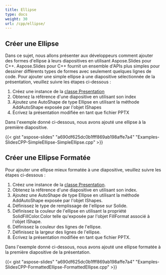 ```yaml
---
title: Ellipse
type: docs
weight: 30
url: /cpp/ellipse/
---
```



## **Créer une Ellipse**
Dans ce sujet, nous allons présenter aux développeurs comment ajouter des formes d'ellipse à leurs diapositives en utilisant Aspose.Slides pour C++. Aspose.Slides pour C++ fournit un ensemble d'APIs plus simples pour dessiner différents types de formes avec seulement quelques lignes de code. Pour ajouter une simple ellipse à une diapositive sélectionnée de la présentation, veuillez suivre les étapes ci-dessous :

1. Créez une instance de la [classe Presentation](http://www.aspose.com/api/net/slides/aspose.slides/)
1. Obtenez la référence d'une diapositive en utilisant son index
1. Ajoutez une AutoShape de type Ellipse en utilisant la méthode AddAutoShape exposée par l'objet IShapes
1. Écrivez la présentation modifiée en tant que fichier PPTX

Dans l'exemple donné ci-dessous, nous avons ajouté une ellipse à la première diapositive.

{{< gist "aspose-slides" "a690df625dc0b1fff869ab198affe7a4" "Examples-SlidesCPP-SimpleEllipse-SimpleEllipse.cpp" >}}


## **Créer une Ellipse Formatée**
Pour ajouter une ellipse mieux formatée à une diapositive, veuillez suivre les étapes ci-dessous :

1. Créez une instance de la [classe Presentation](http://www.aspose.com/api/net/slides/aspose.slides/).
1. Obtenez la référence d'une diapositive en utilisant son index.
1. Ajoutez une AutoShape de type Ellipse en utilisant la méthode AddAutoShape exposée par l'objet IShapes.
1. Définissez le type de remplissage de l'ellipse sur Solide.
1. Définissez la couleur de l'ellipse en utilisant la propriété SolidFillColor.Color telle qu'exposée par l'objet FillFormat associé à l'objet IShape.
1. Définissez la couleur des lignes de l'ellipse.
1. Définissez la largeur des lignes de l'ellipse.
1. Écrivez la présentation modifiée en tant que fichier PPTX.

Dans l'exemple donné ci-dessous, nous avons ajouté une ellipse formatée à la première diapositive de la présentation.

{{< gist "aspose-slides" "a690df625dc0b1fff869ab198affe7a4" "Examples-SlidesCPP-FormattedEllipse-FormattedEllipse.cpp" >}}